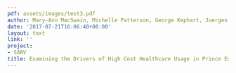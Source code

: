 ```yaml
---
pdf: assets/images/test3.pdf
author: Mary-Ann MacSwain, Michelle Patterson, George Kephart, Juergen Krause
date: '2017-07-21T16:06:40+00:00'
layout: text
link: ''
project:
- SARV
title: Examining the Drivers of High Cost Healthcare Usage in Prince Edward Island
---
```

